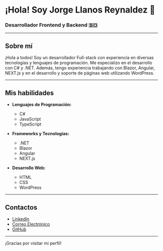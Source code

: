 # ¡Hola! Soy Jorge Llanos Reynaldez 👋

### Desarrollador Frontend y Backend 🇧🇴

---

## Sobre mí
¡Hola a todos! Soy un desarrollador Full-stack con experiencia en diversas tecnologías y lenguajes de programación. Me especializo en el desarrollo con C# y .NET. Además, tengo experiencia trabajando con Blazor, Angular, NEXT.js y en el desarrollo y soporte de páginas web utilizando WordPress.

---

## Mis habilidades
- **Lenguajes de Programación:**
  - C#
  - JavaScript
  - TypeScript

- **Frameworks y Tecnologías:**
  - .NET
  - Blazor
  - Angular
  - NEXT.js

- **Desarrollo Web:**
  - HTML
  - CSS
  - WordPress

---

## Contactos
- [LinkedIn](https://www.linkedin.com/in/tu-perfil-linkedin)
- [Correo Electrónico](mailto:tuemail@ejemplo.com)
- [GitHub](https://github.com/tu-usuario)

---

¡Gracias por visitar mi perfil!
